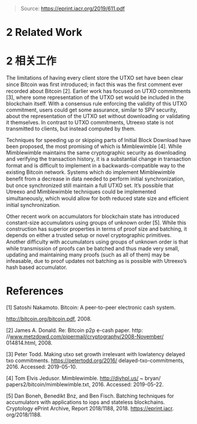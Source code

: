 > Source: https://eprint.iacr.org/2019/611.pdf
# 2 Related Work
# 2 相关工作

The limitations of having every client store the UTXO set have been clear since Bitcoin was ﬁrst introduced; in fact this was the ﬁrst comment ever recorded about Bitcoin [2].
Earlier work has focused on UTXO commitments [3], where some representation of the UTXO set would be included in the blockchain itself.
With a consensus rule enforcing the validity of this UTXO commitment, users could get some assurance, similar to SPV security, about the representation of the UTXO set without downloading or validating it themselves.
In contrast to UTXO commitments, Utreexo state is not transmitted to clients, but instead computed by them.

Techniques for speeding up or skipping parts of Initial Block Download have been proposed, the most promising of which is Mimblewimble [4].
While Mimblewimble maintains the same cryptographic security as downloading and verifying the transaction history, it is a substantial change in transaction format and is diﬃcult to implement in a backwards-compatible way to the existing Bitcoin network.
Systems which do implement Mimblewimble beneﬁt from a decrease in data needed to perform initial synchronization, but once synchronized still maintain a full UTXO set.
It’s possible that Utreexo and Mimblewimble techniques could be implemented simultaneously, which would allow for both reduced state size and eﬃcient initial synchronization.

Other recent work on accumulators for blockchain state has introduced constant-size accumulators using groups of unknown order [5].
While this construction has superior properties in terms of proof size and batching, it depends on either a trusted setup or novel cryptographic primitives.
Another diﬃculty with accumulators using groups of unknown order is that while transmission of proofs can be batched and thus made very small, updating and maintaining many proofs (such as all of them) may be infeasable, due to proof updates not batching as is possible with Utreexo’s hash based accumulator.

# References

[1] Satoshi Nakamoto. Bitcoin: A peer-to-peer electronic cash system.

http://bitcoin.org/bitcoin.pdf, 2008.

[2] James A. Donald. Re: Bitcoin p2p e-cash paper. http: //www.metzdowd.com/pipermail/cryptography/2008-November/ 014814.html, 2008.

[3] Peter Todd. Making utxo set growth irrelevant with lowlatency delayed txo commitments. https://petertodd.org/2016/ delayed-txo-commitments, 2016. Accessed: 2019-05-10.

[4] Tom Elvis Jedusor. Mimblewimble. http://diyhpl.us/ ~ bryan/ papers2/bitcoin/mimblewimble.txt, 2016. Accessed: 2019-05-22.

[5] Dan Boneh, Benedikt Bnz, and Ben Fisch. Batching techniques for accumulators with applications to iops and stateless blockchains. Cryptology ePrint Archive, Report 2018/1188, 2018. https://eprint.iacr. org/2018/1188.
